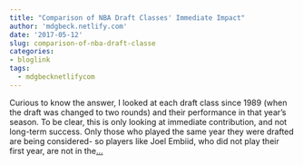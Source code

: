 ```yaml
---
title: "Comparison of NBA Draft Classes' Immediate Impact"
author: 'mdgbeck.netlify.com'
date: '2017-05-12'
slug: comparison-of-nba-draft-classe
categories:
- bloglink
tags:
  - mdgbecknetlifycom
---
```


Curious to know the answer, I looked at each draft class since 1989 (when the draft was changed to two rounds) and their performance in that year’s season. To be clear, this is only looking at immediate contribution, and not long-term success. Only those who played the same year they were drafted are being considered- so players like Joel Embiid, who did not play their first year, are not in the[... <i class="fas fa-external-link-alt"></i>](http://mdgbeck.netlify.com/post/comparison-of-nba-draft-classes-immediate-impact/)

